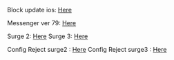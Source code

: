 Block update ios: <a href="https://github.com/vnvccsf/vnvccsf.github.io/raw/master/chan-cap-nhat-ios-12.mobileconfig">Here</a>

Messenger ver 79: <a href="https://is.gd/h41qr8">Here</a>

Surge 2: <a href="https://is.gd/surge2">Here</a>
Surge 3: <a href="https://is.gd/duPewC">Here</a>

Config Reject surge2 : <a href="https://github.com/vnvccsf/vnvccsf.github.io/raw/master/Reject-rule-for-Surge2.conf">Here</a>
Config Reject surge3 : <a href="https://github.com/vnvccsf/vnvccsf.github.io/raw/master/Reject-rule.conf">Here</a>


